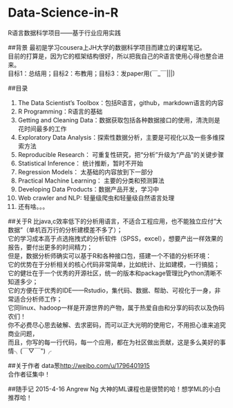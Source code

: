 # Data-Science-in-R
R语言数据科学项目——基于行业应用实践

##背景
最初是学习cousera上JH大学的数据科学项目而建立的课程笔记。   
目前的打算是，因为它的框架结构很好，所以把我自己的R语言使用心得也整合进来。   
目标1：总结用；目标2：布教用；目标3：发paper用(￣_￣|||)    

##目录
1. The Data Scientist’s Toolbox：包括R语言，github，markdown语言的内容
2. R Programming：R语言的基础
3. Getting and Cleaning Data：数据获取包括各种数据接口的使用，清洗则是花时间最多的工作
4. Exploratory Data Analysis：探索性数据分析，主要是可视化以及一些多维探索方法
5. Reproducible Research： 可重复性研究，把“分析”升级为“产品”的关键步骤
6. Statistical Inference： 统计推断，暂时不开始
7. Regression Models： 太基础的内容放到下一部分
8. Practical Machine Learning： 主要的分类和预测算法
9. Developing Data Products：数据产品开发，学习中
10. Web crawler and NLP: 轻量级爬虫和轻量级自然语言处理
11. 还有啥。。。

##关于R
比java,c效率低下的分析用语言，不适合工程应用，也不能独立应付“大数据”（单机百万行的分析建模差不多了）；   
它的学习成本高于点选拖拽式的分析软件（SPSS，excel），想要产出一样效果的报告，要付出更多的时间精力；   
但是，数据分析师确实可以基于R和各种接口包，搭建一个不错的分析环境：   
它的优势在于分析相关的核心代码非常简单，比如统计、比如建模，一行搞掂；   
它的健壮在于一个优秀的开源社区，统一的版本和package管理比Python清晰不知道多少；   
它的方便在于优秀的IDE——Rstudio，集代码、数据、帮助、可视化于一身，非常适合分析师工作；   
它同linux、hadoop一样是开源世界的产物，属于热爱自由和分享的码农以及伪码农们！   
你不必费尽心思去破解、去求密码，而可以正大光明的使用它，不用担心谁来追究商业问题，   
而且，你写的每一行代码，每一个应用，都在为社区做出贡献，这是多么美好的事情╮(￣▽￣")╭    

##关于作者
data葱<http://weibo.com/u/1796401915>  
合作者征集中！

##随手记
2015-4-16 Angrew Ng 大神的ML课程也是很赞的哈！想学ML的小白推荐哈！


